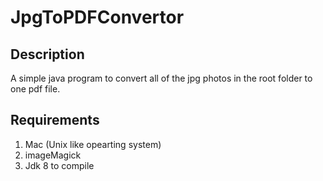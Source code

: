 # JpgToPDFConvertor

## Description
A simple java program to convert all of the jpg photos in the root folder to one pdf file.

## Requirements
1. Mac (Unix like opearting system)
2. imageMagick
3. Jdk 8 to compile